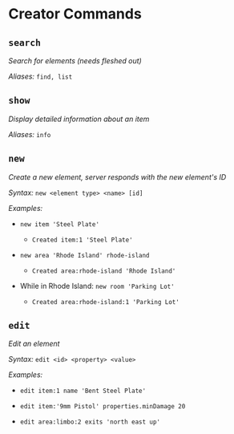 # Creator Commands



## `search`

*Search for elements (needs fleshed out)*

*Aliases:* `find, list`



## `show`

*Display detailed information about an item*

*Aliases:* `info`


## `new`

*Create a new element, server responds with the new element's ID*

*Syntax:* `new <element type> <name> [id]`

*Examples:*

- `new item 'Steel Plate'`

  - `Created item:1 'Steel Plate'`


- `new area 'Rhode Island' rhode-island`

  - `Created area:rhode-island 'Rhode Island'`


- While in Rhode Island: `new room 'Parking Lot'`

  - `Created area:rhode-island:1 'Parking Lot'`



## `edit`

*Edit an element*

*Syntax:* `edit <id> <property> <value>`

*Examples:*

- `edit item:1 name 'Bent Steel Plate'`


- `edit item:'9mm Pistol' properties.minDamage 20`


- `edit area:limbo:2 exits 'north east up'`
